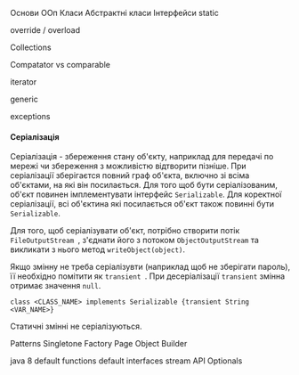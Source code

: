 Основи ООп
Класи
Абстрактні класи
Інтерфейси
static

override / overload

Collections

Compatator vs comparable

iterator

generic

exceptions

#### Серіалізація
Серіалізація - збереження стану об'єкту, наприклад для передачі по мережі чи збереження з можливістю відтворити пізніше. При серіалізації зберігаєтся повний граф об'єкта, включно зі всіма об'єктами, на які він посилається. Для того щоб бути серіалізованим, об'єкт повинен імплементувати інтерфейс `Serializable`. Для коректної серіалізації, всі об'єктина які посилається об'єкт також повинні бути `Serializable`. 

Для того, щоб серіалізувати об'єкт, потрібно створити потік `FileOutputStream
`,  з'єднати його з потоком `ObjectOutputStream` та викликати з нього метод `writeObject(object)`.

Якщо змінну не треба серіалізувти (наприклад щоб не зберігати пароль), її необхідно помітити як `transient
`. При десеріалізації `transient` змінна отримає значення `null`.
```
class <CLASS_NAME> implements Serializable {transient String <VAR_NAME>}
```
Статичні змінні не серіалізуються.


Patterns
Singletone
Factory
Page Object
Builder



java 8
default functions
default interfaces
stream API
Optionals